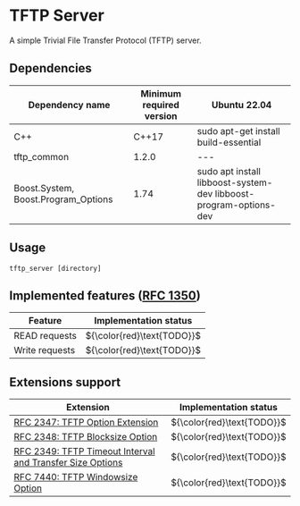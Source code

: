 # TFTP Server

A simple Trivial File Transfer Protocol (TFTP) server.

## Dependencies

| Dependency name         | Minimum required version | Ubuntu 22.04                         |
|-------------------------|--------------------------|--------------------------------------|
| C++                     | C++17                    | sudo apt-get install build-essential |
| tftp_common             | 1.2.0                    | ---                                  |
| Boost.System, Boost.Program_Options | 1.74         | sudo apt install libboost-system-dev libboost-program-options-dev |

## Usage

```
tftp_server [directory]
```


## Implemented features ([RFC 1350](https://datatracker.ietf.org/doc/html/rfc1350))

| Feature | Implementation status |
| ----------- | ----------------- |
| READ requests | ${\color{red}\text{TODO}}$ |
| Write requests | ${\color{red}\text{TODO}}$ |

## Extensions support

| Extension | Implementation status |
| ----------- | ----------------- |
| [RFC 2347: TFTP Option Extension](https://datatracker.ietf.org/doc/html/rfc2347) | ${\color{red}\text{TODO}}$ |
| [RFC 2348: TFTP Blocksize Option](https://datatracker.ietf.org/doc/html/rfc2348) | ${\color{red}\text{TODO}}$ |
| [RFC 2349: TFTP Timeout Interval and Transfer Size Options](https://datatracker.ietf.org/doc/html/rfc2349) | ${\color{red}\text{TODO}}$ |
| [RFC 7440: TFTP Windowsize Option](https://datatracker.ietf.org/doc/html/rfc7440) | ${\color{red}\text{TODO}}$ |
